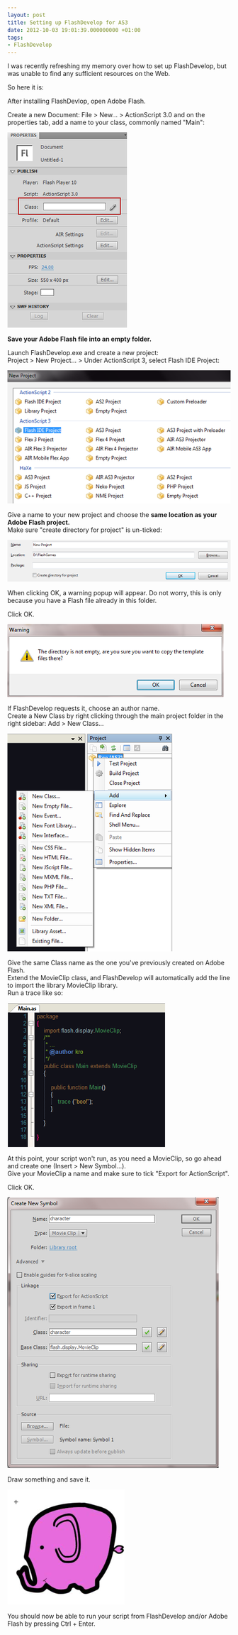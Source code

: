 ```yaml
---
layout: post
title: Setting up FlashDevelop for AS3
date: 2012-10-03 19:01:39.000000000 +01:00
tags:
- FlashDevelop
---
```


I was recently refreshing my memory over how to set up FlashDevelop, but was unable to find any sufficient resources on the Web.

So here it is:

After installing FlashDevlop, open Adobe Flash.

Create a new Document: File > New... > ActionScript 3.0 and on the properties tab, add a name to your class, commonly named "Main":

![ActionScript 3.0 Class](/images/nameclass.png "ActionScript 3.0 Class")

**Save your Adobe Flash file into an empty folder.**

Launch FlashDevelop.exe and create a new project:  
Project > New Project... > Under ActionScript 3, select Flash IDE Project:

![FlashDevelop - Create new projet](/images/newproject.png "FlashDevelop - Create new projet")

Give a name to your new project and choose the **same location as your Adobe Flash project.**  
Make sure "create directory for project" is un-ticked:

![FlashDevelop - Create a directory](/images/namefd.png "FlashDevelop - Create a directory")

When clicking OK, a warning popup will appear. Do not worry, this is only because you have a Flash file already in this folder.

Click OK.

![FlashDevelop - Warning](/images/warning.png "FlashDevelop - Warning")

If FlashDevelop requests it, choose an author name.  
Create a New Class by right clicking through the main project folder in the right sidebar: Add > New Class...

![FlashDevelop - New Class](/images/newclass.png "FlashDevelop - New Class")

Give the same Class name as the one you've previously created on Adobe Flash.  
Extend the MovieClip class, and FlashDevelop will automatically add the line to import the library MovieClip library.  
Run a trace like so:

![FlashDevelop - Main Class](/images/mainclass.png "FlashDevelop - Main Class")

At this point, your script won't run, as you need a MovieClip, so go ahead and create one (Insert > New Symbol...).  
Give your MovieClip a name and make sure to tick "Export for ActionScript".

Click OK.

![FlashDevelop - New Symbol](/images/newsymbol.png "FlashDevelop - New Symbol")

Draw something and save it.

![FlashDevelop - Random Symbol](/images/randomsymbol.png "FlashDevelop - Random Symbol")

You should now be able to run your script from FlashDevelop and/or Adobe Flash by pressing Ctrl + Enter.
